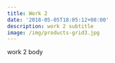 ```yaml
---
title: Work 2
date: '2018-05-05T18:05:12+08:00'
description: work 2 subtitle
image: /img/products-grid3.jpg
---
```

work 2 body
